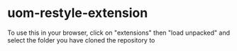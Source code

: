 # uom-restyle-extension

To use this in your browser, click on "extensions" then "load unpacked" and select
the folder you have cloned the repository to

